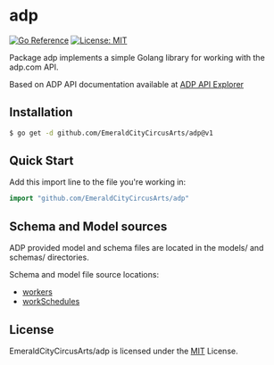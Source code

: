 # adp

[![Go Reference](https://pkg.go.dev/badge/EmeraldCityCircusArts/adp.svg)](https://pkg.go.dev/EmeraldCityCircusArts/adp)
[![License: MIT](https://img.shields.io/badge/License-MIT-yellow.svg)](https://opensource.org/licenses/MIT)

Package adp implements a simple Golang library for working with the adp.com API.

Based on ADP API documentation available at [ADP API Explorer](https://developers.adp.com/articles/api/all/apiexplorer)

## Installation

```bash
$ go get -d github.com/EmeraldCityCircusArts/adp@v1
```

## Quick Start

Add this import line to the file you're working in:

```Go
import "github.com/EmeraldCityCircusArts/adp"
```

## Schema and Model sources
ADP provided model and schema files are located in the models/ and schemas/ directories.

Schema and model file source locations:

- [workers](https://developers.adp.com/articles/api/workers-v2-api)
- [workSchedules](https://developers.adp.com/articles/api/work-schedules-v1-api)

## License

EmeraldCityCircusArts/adp is licensed under the [MIT](https://opensource.org/licenses/MIT) License.
